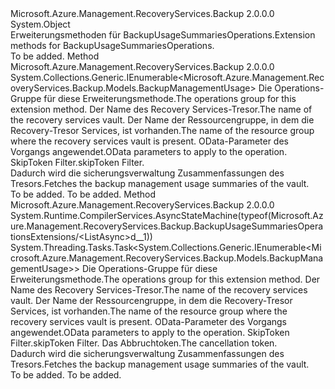 <Type Name="BackupUsageSummariesOperationsExtensions" FullName="Microsoft.Azure.Management.RecoveryServices.Backup.BackupUsageSummariesOperationsExtensions">
  <TypeSignature Language="C#" Value="public static class BackupUsageSummariesOperationsExtensions" />
  <TypeSignature Language="ILAsm" Value=".class public auto ansi abstract sealed beforefieldinit BackupUsageSummariesOperationsExtensions extends System.Object" />
  <TypeSignature Language="DocId" Value="T:Microsoft.Azure.Management.RecoveryServices.Backup.BackupUsageSummariesOperationsExtensions" />
  <TypeSignature Language="VB.NET" Value="Public Module BackupUsageSummariesOperationsExtensions" />
  <TypeSignature Language="F#" Value="type BackupUsageSummariesOperationsExtensions = class" />
  <AssemblyInfo>
    <AssemblyName>Microsoft.Azure.Management.RecoveryServices.Backup</AssemblyName>
    <AssemblyVersion>2.0.0.0</AssemblyVersion>
  </AssemblyInfo>
  <Base>
    <BaseTypeName>System.Object</BaseTypeName>
  </Base>
  <Interfaces />
  <Docs>
    <summary>
            <span data-ttu-id="c5e00-101">Erweiterungsmethoden für BackupUsageSummariesOperations.</span><span class="sxs-lookup"><span data-stu-id="c5e00-101">Extension methods for BackupUsageSummariesOperations.</span></span>
            </summary>
    <remarks>To be added.</remarks>
  </Docs>
  <Members>
    <Member MemberName="List">
      <MemberSignature Language="C#" Value="public static System.Collections.Generic.IEnumerable&lt;Microsoft.Azure.Management.RecoveryServices.Backup.Models.BackupManagementUsage&gt; List (this Microsoft.Azure.Management.RecoveryServices.Backup.IBackupUsageSummariesOperations operations, string vaultName, string resourceGroupName, Microsoft.Rest.Azure.OData.ODataQuery&lt;Microsoft.Azure.Management.RecoveryServices.Backup.Models.BMSBackupSummariesQueryObject&gt; odataQuery = null, string skipToken = null);" />
      <MemberSignature Language="ILAsm" Value=".method public static hidebysig class System.Collections.Generic.IEnumerable`1&lt;class Microsoft.Azure.Management.RecoveryServices.Backup.Models.BackupManagementUsage&gt; List(class Microsoft.Azure.Management.RecoveryServices.Backup.IBackupUsageSummariesOperations operations, string vaultName, string resourceGroupName, class Microsoft.Rest.Azure.OData.ODataQuery`1&lt;class Microsoft.Azure.Management.RecoveryServices.Backup.Models.BMSBackupSummariesQueryObject&gt; odataQuery, string skipToken) cil managed" />
      <MemberSignature Language="DocId" Value="M:Microsoft.Azure.Management.RecoveryServices.Backup.BackupUsageSummariesOperationsExtensions.List(Microsoft.Azure.Management.RecoveryServices.Backup.IBackupUsageSummariesOperations,System.String,System.String,Microsoft.Rest.Azure.OData.ODataQuery{Microsoft.Azure.Management.RecoveryServices.Backup.Models.BMSBackupSummariesQueryObject},System.String)" />
      <MemberSignature Language="VB.NET" Value="&lt;Extension()&gt;&#xA;Public Function List (operations As IBackupUsageSummariesOperations, vaultName As String, resourceGroupName As String, Optional odataQuery As ODataQuery(Of BMSBackupSummariesQueryObject) = null, Optional skipToken As String = null) As IEnumerable(Of BackupManagementUsage)" />
      <MemberSignature Language="F#" Value="static member List : Microsoft.Azure.Management.RecoveryServices.Backup.IBackupUsageSummariesOperations * string * string * Microsoft.Rest.Azure.OData.ODataQuery&lt;Microsoft.Azure.Management.RecoveryServices.Backup.Models.BMSBackupSummariesQueryObject&gt; * string -&gt; seq&lt;Microsoft.Azure.Management.RecoveryServices.Backup.Models.BackupManagementUsage&gt;" Usage="Microsoft.Azure.Management.RecoveryServices.Backup.BackupUsageSummariesOperationsExtensions.List (operations, vaultName, resourceGroupName, odataQuery, skipToken)" />
      <MemberType>Method</MemberType>
      <AssemblyInfo>
        <AssemblyName>Microsoft.Azure.Management.RecoveryServices.Backup</AssemblyName>
        <AssemblyVersion>2.0.0.0</AssemblyVersion>
      </AssemblyInfo>
      <ReturnValue>
        <ReturnType>System.Collections.Generic.IEnumerable&lt;Microsoft.Azure.Management.RecoveryServices.Backup.Models.BackupManagementUsage&gt;</ReturnType>
      </ReturnValue>
      <Parameters>
        <Parameter Name="operations" Type="Microsoft.Azure.Management.RecoveryServices.Backup.IBackupUsageSummariesOperations" RefType="this" />
        <Parameter Name="vaultName" Type="System.String" />
        <Parameter Name="resourceGroupName" Type="System.String" />
        <Parameter Name="odataQuery" Type="Microsoft.Rest.Azure.OData.ODataQuery&lt;Microsoft.Azure.Management.RecoveryServices.Backup.Models.BMSBackupSummariesQueryObject&gt;" />
        <Parameter Name="skipToken" Type="System.String" />
      </Parameters>
      <Docs>
        <param name="operations">
            <span data-ttu-id="c5e00-102">Die Operations-Gruppe für diese Erweiterungsmethode.</span><span class="sxs-lookup"><span data-stu-id="c5e00-102">The operations group for this extension method.</span></span>
            </param>
        <param name="vaultName">
            <span data-ttu-id="c5e00-103">Der Name des Recovery Services-Tresor.</span><span class="sxs-lookup"><span data-stu-id="c5e00-103">The name of the recovery services vault.</span></span>
            </param>
        <param name="resourceGroupName">
            <span data-ttu-id="c5e00-104">Der Name der Ressourcengruppe, in dem die Recovery-Tresor Services, ist vorhanden.</span><span class="sxs-lookup"><span data-stu-id="c5e00-104">The name of the resource group where the recovery services vault is present.</span></span>
            </param>
        <param name="odataQuery">
            <span data-ttu-id="c5e00-105">OData-Parameter des Vorgangs angewendet.</span><span class="sxs-lookup"><span data-stu-id="c5e00-105">OData parameters to apply to the operation.</span></span>
            </param>
        <param name="skipToken">
            <span data-ttu-id="c5e00-106">SkipToken Filter.</span><span class="sxs-lookup"><span data-stu-id="c5e00-106">skipToken Filter.</span></span>
            </param>
        <summary>
            <span data-ttu-id="c5e00-107">Dadurch wird die sicherungsverwaltung Zusammenfassungen des Tresors.</span><span class="sxs-lookup"><span data-stu-id="c5e00-107">Fetches the backup management usage summaries of the vault.</span></span>
            </summary>
        <returns>To be added.</returns>
        <remarks>To be added.</remarks>
      </Docs>
    </Member>
    <Member MemberName="ListAsync">
      <MemberSignature Language="C#" Value="public static System.Threading.Tasks.Task&lt;System.Collections.Generic.IEnumerable&lt;Microsoft.Azure.Management.RecoveryServices.Backup.Models.BackupManagementUsage&gt;&gt; ListAsync (this Microsoft.Azure.Management.RecoveryServices.Backup.IBackupUsageSummariesOperations operations, string vaultName, string resourceGroupName, Microsoft.Rest.Azure.OData.ODataQuery&lt;Microsoft.Azure.Management.RecoveryServices.Backup.Models.BMSBackupSummariesQueryObject&gt; odataQuery = null, string skipToken = null, System.Threading.CancellationToken cancellationToken = null);" />
      <MemberSignature Language="ILAsm" Value=".method public static hidebysig class System.Threading.Tasks.Task`1&lt;class System.Collections.Generic.IEnumerable`1&lt;class Microsoft.Azure.Management.RecoveryServices.Backup.Models.BackupManagementUsage&gt;&gt; ListAsync(class Microsoft.Azure.Management.RecoveryServices.Backup.IBackupUsageSummariesOperations operations, string vaultName, string resourceGroupName, class Microsoft.Rest.Azure.OData.ODataQuery`1&lt;class Microsoft.Azure.Management.RecoveryServices.Backup.Models.BMSBackupSummariesQueryObject&gt; odataQuery, string skipToken, valuetype System.Threading.CancellationToken cancellationToken) cil managed" />
      <MemberSignature Language="DocId" Value="M:Microsoft.Azure.Management.RecoveryServices.Backup.BackupUsageSummariesOperationsExtensions.ListAsync(Microsoft.Azure.Management.RecoveryServices.Backup.IBackupUsageSummariesOperations,System.String,System.String,Microsoft.Rest.Azure.OData.ODataQuery{Microsoft.Azure.Management.RecoveryServices.Backup.Models.BMSBackupSummariesQueryObject},System.String,System.Threading.CancellationToken)" />
      <MemberSignature Language="F#" Value="static member ListAsync : Microsoft.Azure.Management.RecoveryServices.Backup.IBackupUsageSummariesOperations * string * string * Microsoft.Rest.Azure.OData.ODataQuery&lt;Microsoft.Azure.Management.RecoveryServices.Backup.Models.BMSBackupSummariesQueryObject&gt; * string * System.Threading.CancellationToken -&gt; System.Threading.Tasks.Task&lt;seq&lt;Microsoft.Azure.Management.RecoveryServices.Backup.Models.BackupManagementUsage&gt;&gt;" Usage="Microsoft.Azure.Management.RecoveryServices.Backup.BackupUsageSummariesOperationsExtensions.ListAsync (operations, vaultName, resourceGroupName, odataQuery, skipToken, cancellationToken)" />
      <MemberType>Method</MemberType>
      <AssemblyInfo>
        <AssemblyName>Microsoft.Azure.Management.RecoveryServices.Backup</AssemblyName>
        <AssemblyVersion>2.0.0.0</AssemblyVersion>
      </AssemblyInfo>
      <Attributes>
        <Attribute>
          <AttributeName>System.Runtime.CompilerServices.AsyncStateMachine(typeof(Microsoft.Azure.Management.RecoveryServices.Backup.BackupUsageSummariesOperationsExtensions/&lt;ListAsync&gt;d__1))</AttributeName>
        </Attribute>
      </Attributes>
      <ReturnValue>
        <ReturnType>System.Threading.Tasks.Task&lt;System.Collections.Generic.IEnumerable&lt;Microsoft.Azure.Management.RecoveryServices.Backup.Models.BackupManagementUsage&gt;&gt;</ReturnType>
      </ReturnValue>
      <Parameters>
        <Parameter Name="operations" Type="Microsoft.Azure.Management.RecoveryServices.Backup.IBackupUsageSummariesOperations" RefType="this" />
        <Parameter Name="vaultName" Type="System.String" />
        <Parameter Name="resourceGroupName" Type="System.String" />
        <Parameter Name="odataQuery" Type="Microsoft.Rest.Azure.OData.ODataQuery&lt;Microsoft.Azure.Management.RecoveryServices.Backup.Models.BMSBackupSummariesQueryObject&gt;" />
        <Parameter Name="skipToken" Type="System.String" />
        <Parameter Name="cancellationToken" Type="System.Threading.CancellationToken" />
      </Parameters>
      <Docs>
        <param name="operations">
            <span data-ttu-id="c5e00-108">Die Operations-Gruppe für diese Erweiterungsmethode.</span><span class="sxs-lookup"><span data-stu-id="c5e00-108">The operations group for this extension method.</span></span>
            </param>
        <param name="vaultName">
            <span data-ttu-id="c5e00-109">Der Name des Recovery Services-Tresor.</span><span class="sxs-lookup"><span data-stu-id="c5e00-109">The name of the recovery services vault.</span></span>
            </param>
        <param name="resourceGroupName">
            <span data-ttu-id="c5e00-110">Der Name der Ressourcengruppe, in dem die Recovery-Tresor Services, ist vorhanden.</span><span class="sxs-lookup"><span data-stu-id="c5e00-110">The name of the resource group where the recovery services vault is present.</span></span>
            </param>
        <param name="odataQuery">
            <span data-ttu-id="c5e00-111">OData-Parameter des Vorgangs angewendet.</span><span class="sxs-lookup"><span data-stu-id="c5e00-111">OData parameters to apply to the operation.</span></span>
            </param>
        <param name="skipToken">
            <span data-ttu-id="c5e00-112">SkipToken Filter.</span><span class="sxs-lookup"><span data-stu-id="c5e00-112">skipToken Filter.</span></span>
            </param>
        <param name="cancellationToken">
            <span data-ttu-id="c5e00-113">Das Abbruchtoken.</span><span class="sxs-lookup"><span data-stu-id="c5e00-113">The cancellation token.</span></span>
            </param>
        <summary>
            <span data-ttu-id="c5e00-114">Dadurch wird die sicherungsverwaltung Zusammenfassungen des Tresors.</span><span class="sxs-lookup"><span data-stu-id="c5e00-114">Fetches the backup management usage summaries of the vault.</span></span>
            </summary>
        <returns>To be added.</returns>
        <remarks>To be added.</remarks>
      </Docs>
    </Member>
  </Members>
</Type>